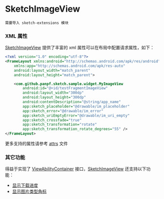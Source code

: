 # SketchImageView

`需要导入 sketch-extensions 模块`

### XML 属性

[SketchImageView] 提供了丰富的 xml 属性可以在布局中配置请求属性，如下：

```xml
<?xml version="1.0" encoding="utf-8"?>
<FrameLayout xmlns:android="http://schemas.android.com/apk/res/android"
    xmlns:app="http://schemas.android.com/apk/res-auto" 
    android:layout_width="match_parent"
    android:layout_height="match_parent">

    <com.github.panpf.sketch.sample.widget.MyImageView 
        android:id="@+id/testFragmentImageView"
        android:layout_width="300dp" 
        android:layout_height="300dp"
        android:contentDescription="@string/app_name"
        app:sketch_placeholder="@drawable/im_placeholder"
        app:sketch_error="@drawable/im_error"
        app:sketch_uriEmptyError="@drawable/im_uri_empty"
        app:sketch_crossfade="true"
        app:sketch_transformation="rotate"
        app:sketch_transformation_rotate_degrees="55" />
</FrameLayout>
```

更多支持的属性请参考 [attrs][attrs] 文件

### 其它功能

得益于实现了 [ViewAbilityContainer] 接口，[SketchImageView] 还支持以下功能：

* [显示下载进度][show_download_progress]
* [显示图片类型角标][show_image_type]

[SketchImageView]: ../../sketch-extensions-core/src/main/kotlin/com/github/panpf/sketch/SketchImageView.kt

[ViewAbilityContainer]: ../../sketch-viewability/src/main/kotlin/com/github/panpf/sketch/viewability/ViewAbilityContainer.kt

[attrs]: ../../sketch-extensions-core/src/main/res/values/attrs.xml

[show_download_progress]: show_download_progress.md

[show_image_type]: show_image_type.md